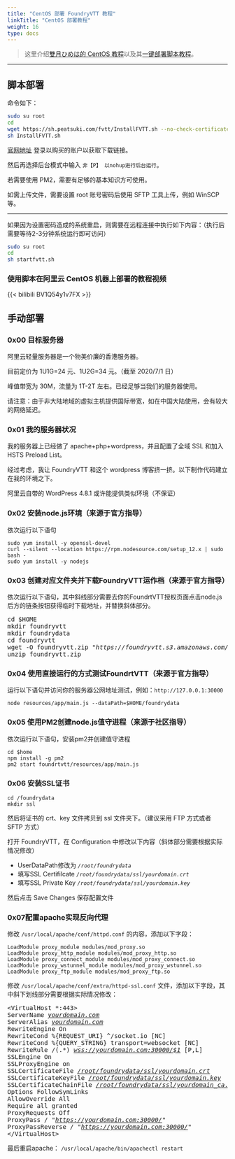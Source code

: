 ```yaml
---
title: "CentOS 部署 FoundryVTT 教程"
linkTitle: "CentOS 部署教程"
weight: 16
type: docs
---
```


> 这里介绍[雙月ひめは的 CentOS 教程](https://www.peatsuki.com/008.html)以及其[一键部署脚本教程](https://www.peatsuki.com/010.html)。

---

## 脚本部署
命令如下：
```bash
sudo su root
cd
wget https://sh.peatsuki.com/fvtt/InstallFVTT.sh --no-check-certificate
sh InstallFVTT.sh
```
[官网地址](https://foundryvtt.com/) 登录以购买的账户以获取下载链接。

然后再选择后台模式中输入 `非【P】 以nohup进行后台运行`。

若需要使用 PM2，需要有足够的基本知识方可使用。

如需上传文件，需要设置 root 账号密码后使用 SFTP 工具上传，例如 WinSCP 等。

---
如果因为设置密码造成的系统重启，则需要在远程连接中执行如下内容：（执行后需要等待2-3分钟系统运行即可访问）
```bash
sudo su root
cd
sh startfvtt.sh
```

### 使用脚本在阿里云 CentOS 机器上部署的教程视频

{{< bilibili BV1Q54y1v7FX >}}

## 手动部署

### 0x00 目标服务器
阿里云轻量服务器是一个物美价廉的香港服务器。

目前定价为 1U1G=24 元、1U2G=34 元。（截至 2020/7/1 日）

峰值带宽为 30M，流量为 1T-2T 左右。已经足够当我们的服务器使用。

请注意：由于非大陆地域的虚拟主机提供国际带宽，如在中国大陆使用，会有较大的网络延迟。

### 0x01 我的服务器状况
我的服务器上已经做了 apache+php+wordpress，并且配置了全域 SSL 和加入 HSTS Preload List。

经过考虑，我让 FoundryVTT 和这个 wordpress 博客挤一挤。以下制作代码建立在我的环境之下。

阿里云自带的 WordPress 4.8.1 或许能提供类似环境（不保证）

### 0x02 安装node.js环境（来源于官方指导）
依次运行以下语句
```
sudo yum install -y openssl-devel
curl --silent --location https://rpm.nodesource.com/setup_12.x | sudo bash -
sudo yum install -y nodejs
```

### 0x03 创建对应文件夹并下载FoundryVTT运作档（来源于官方指导）
依次运行以下语句，其中斜线部分需要去你的FoundrtVTT授权页面点击node.js后方的链条按钮获得临时下载地址，并替换斜体部分。
<pre>
cd $HOME
mkdir foundryvtt
mkdir foundrydata
cd foundryvtt
wget -O foundryvtt.zip "<em>https://foundryvtt.s3.amazonaws.com/releases/0.6.4/foundryvtt-0.6.4.zip</em>"
unzip foundryvtt.zip
</pre>

### 0x04 使用直接运行的方式测试FoundrtVTT（来源于官方指导）
运行以下语句并访问你的服务器公网地址测试，例如：`http://127.0.0.1:30000`
```
node resources/app/main.js --dataPath=$HOME/foundrydata
```

### 0x05 使用PM2创建node.js值守进程（来源于社区指导）
依次运行以下语句，安装pm2并创建值守进程
```
cd $home
npm install -g pm2
pm2 start foundrtvtt/resources/app/main.js
```

### 0x06 安装SSL证书
```
cd /foundrydata
mkdir ssl
```
然后将证书的 crt、key 文件拷贝到 ssl 文件夹下。（建议采用 FTP 方式或者 SFTP 方式）

打开 FoundryVTT，在 Configuration 中修改以下内容（斜体部分需要根据实际情况修改）
- UserDataPath修改为 *`/root/foundrydata`*
- 填写SSL Certifilcate *`/root/foundrydata/ssl/yourdomain.crt`*
- 填写SSL Private Key *`/root/foundrydata/ssl/yourdomain.key`*

然后点击 Save Changes 保存配置文件

### 0x07配置apache实现反向代理
修改 `/usr/local/apache/conf/httpd.conf` 的内容，添加以下字段：
```
LoadModule proxy_module modules/mod_proxy.so
LoadModule proxy_http_module modules/mod_proxy_http.so
LoadModule proxy_connect_module modules/mod_proxy_connect.so
LoadModule proxy_wstunnel_module modules/mod_proxy_wstunnel.so
LoadModule proxy_ftp_module modules/mod_proxy_ftp.so
```
修改 `/usr/local/apache/conf/extra/httpd-ssl.conf` 文件，添加以下字段，其中斜下划线部分需要根据实际情况修改：
<pre>
&lt;VirtualHost *:443&gt;
ServerName <em><u>yourdomain.com</u></em>
ServerAlias <em><u>yourdomain.com</u></em>
RewriteEngine On
RewriteCond %{REQUEST_URI} ^/socket.io [NC]
RewriteCond %{QUERY_STRING} transport=websocket [NC]
RewriteRule /(.*) <em><u>wss://yourdomain.com:30000/$1</u></em> [P,L]
SSLEngine On
SSLProxyEngine on
SSLCertificateFile <em><u>/root/foundrydata/ssl/yourdomain.crt</u></em>
SSLCertificateKeyFile <em><u>/root/foundrydata/ssl/yourdomain.key</u></em>
SSLCertificateChainFile <em><u>/root/foundrydata/ssl/yourdomain_ca.crt</u></em>
Options FollowSymLinks
AllowOverride All
Require all granted
ProxyRequests Off
ProxyPass / "<em><u>https://yourdomain.com:30000/</u></em>"
ProxyPassReverse / "<em><u>https://yourdomain.com:30000/</u></em>"
&lt;/VirtualHost&gt;
</pre>

最后重启apache：
`/usr/local/apache/bin/apachectl restart`
